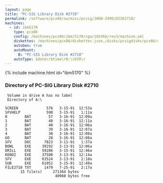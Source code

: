```yaml
---
layout: page
title: "PC-SIG Library Disk #2710"
permalink: /software/pcx86/sw/misc/pcsig/2000-2999/DISK2710/
machines:
  - id: ibm5170
    type: pcx86
    config: /machines/pcx86/ibm/5170/cga/1024kb/rev3/machine.xml
    diskettes: /machines/pcx86/diskettes.json,/disks/pcsigdisks/pcx86/diskettes.json
    autoGen: true
    autoMount:
      B: "PC-SIG Library Disk #2710"
    autoType: $date\r$time\rB:\rDIR\r
---
```


{% include machine.html id="ibm5170" %}

### Directory of PC-SIG Library Disk #2710

     Volume in drive A has no label
     Directory of A:\

    SCREEN             576   3-15-91  12:53a
    SFVHELP            590   3-15-91   1:11a
    0        BAT        57   3-16-91  12:09a
    1        BAT        40   3-16-91  12:11a
    2        BAT        40   3-16-91  12:06a
    3        BAT        39   3-16-91  12:07a
    4        BAT        38   3-16-91  12:08a
    GO       BAT        28   3-16-91  12:08a
    SFV      DOC      7823   3-11-91   1:37a
    BOWL     EXE     39292   3-13-91  12:06a
    DRILL    EXE     59286   3-15-91  12:46a
    KENO2    EXE     37500   3-13-91  12:14a
    SFV      EXE     63524   3-13-91   2:10a
    SUB      EXE     61052   3-15-91  12:49a
    FILE2710 TXT      1479   7-25-91   2:17a
           15 file(s)     271364 bytes
                           40960 bytes free
